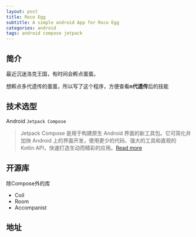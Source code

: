 ```yaml
---
layout: post
title: Roco Egg
subtitle: A simple android App for Roco Egg
categories: android
tags: android compose jetpack
---
```


## 简介

最近沉迷洛克王国，有时间会孵点蛋蛋。

想孵点多代遗传的蛋蛋，所以写了这个程序，方便查看**n代遗传**后的技能

## 技术选型

Android `Jetpack Compose`

> Jetpack Compose 是用于构建原生 Android 界面的新工具包。它可简化并加快 Android 上的界面开发，使用更少的代码、强大的工具和直观的 Kotlin API，快速打造生动而精彩的应用。[Read more](https://developer.android.com/jetpack/compose)

## 开源库

除Compose外的库

- Coil
- Room
- Accompanist

## 地址

